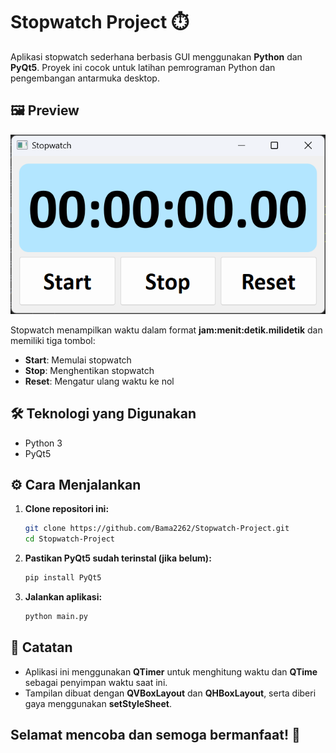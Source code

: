 # Stopwatch Project ⏱️

Aplikasi stopwatch sederhana berbasis GUI menggunakan **Python** dan **PyQt5**. Proyek ini cocok untuk latihan pemrograman Python dan pengembangan antarmuka desktop.

## 🖼️ Preview

<div align="center">
  <img src="image.png" alt="Tampilan Stopwatch" width="600"/>
</div>

Stopwatch menampilkan waktu dalam format **jam:menit:detik.milidetik** dan memiliki tiga tombol:
- **Start**: Memulai stopwatch
- **Stop**: Menghentikan stopwatch
- **Reset**: Mengatur ulang waktu ke nol

## 🛠️ Teknologi yang Digunakan

- Python 3
- PyQt5

## ⚙️ Cara Menjalankan

1. **Clone repositori ini:**

   ```bash
   git clone https://github.com/Bama2262/Stopwatch-Project.git
   cd Stopwatch-Project

2. **Pastikan PyQt5 sudah terinstal (jika belum):**
   ```bash
   pip install PyQt5

3. **Jalankan aplikasi:**
   ```bash
   python main.py

## 📌 Catatan
- Aplikasi ini menggunakan **QTimer** untuk menghitung waktu dan **QTime** sebagai penyimpan waktu saat ini.
- Tampilan dibuat dengan **QVBoxLayout** dan **QHBoxLayout**, serta diberi gaya menggunakan **setStyleSheet**.

## Selamat mencoba dan semoga bermanfaat! 🚀